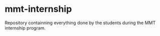 # mmt-internship
Repository containning everything done by the students during the MMT internship program.
